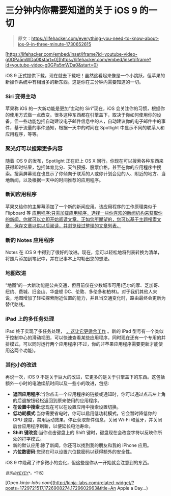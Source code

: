# 三分钟内你需要知道的关于 iOS 9 的一切

> 原文：<https://lifehacker.com/everything-you-need-to-know-about-ios-9-in-three-minute-1730652615>

 [https://lifehacker.com/embed/inset/iframe?id=youtube-video-g0GPa5mWDa0&start=0](https://lifehacker.com/embed/inset/iframe?id=youtube-video-g0GPa5mWDa0&start=0) 

iOS 9 正式提供下载，现在就去下载吧！虽然这看起来像是一个小跳跃，但苹果的新操作系统中有相当多的新东西。这是你在三分钟内需要知道的一切。



### Siri 变得主动

苹果称 iOS 的一大新功能是更加“主动的 Siri”现在，iOS 会关注你的习惯，根据你的使用方式做一点改变。很多这种东西都在引擎盖下，取决于你如何使用你的设备，但一些功能包括自动建议电子邮件信息中的人，自动建议你的电子邮件中的事件，基于流量的事件通知，根据一天中的时间在 Spotlight 中显示不同的联系人和应用程序，等等。

### 聚光灯可以搜索更多内容

随着 iOS 9 的发布，Spotlight 正在赶上 OS X 同行。你现在可以搜索各种东西来获得即时结果，包括体育比分、天气预报、股票价格，甚至在你的应用程序中搜索。搜索屏幕现在也显示了你倾向于联系的人或你计划会见的人、附近的地方、当地新闻，以及根据一天中的时间推荐的应用程序。

### 新闻应用程序

苹果又给你的主屏幕添加了一个新的新闻应用。该应用程序的工作原理类似于 Flipboard 等 [应用程序:只需加载应用程序，选择一些你喜欢的新闻机构来获取你的新闻，你就可以立即开始阅读文章。正如您所期望的，您可以基于主题搜索文章，保存文章以供以后阅读，并浏览经过整理的文章列表。](http://lifehacker.com/lifehacker-faceoff-the-best-digital-digests-for-ipad-a-5866449)

### 新的 Notes 应用程序

Notes 在 iOS 9 中得到了很好的改进。现在，您可以轻松地将列表转换为清单，将照片添加到笔记中，并在记事本上勾勒出您的想法。

### 地图改进

“地图”的一大新功能是公共交通，但目前仅在少数城市可用(巴尔的摩、芝加哥、纽约、费城、旧金山、华盛顿 DC、伦敦、多伦多和柏林)。对于我们其他人来说，地图增加了轻松探索附近位置的能力，并且当交通变化时，路由最终会更新为替代路线。

### iPad 上的多任务处理

iPad 终于实现了多任务处理， [，这让它更适合工作](http://lifehacker.com/ios-9-actually-makes-the-ipad-usable-for-work-1729721517#_ga=1.72118171.968941705.1436971740) 。新的 iPad 型号有一个类似于控制中心的滑动视图，可以快速查看某些应用程序，同时现在还有一个专用的并排模式，可以同时运行两个应用程序(不过，你的非苹果应用程序需要更新才能使用这两个功能)。

### 其他小的改进

再说一次，iOS 9 不是关于巨大的改进，它更多的是关于引擎盖下的东西。这包括额外一小时的电池续航时间以及一些小的改进，包括:

*   **返回应用程序**:当你点击一个应用程序的链接或通知时，你可以通过点击左上角的后退按钮轻松返回到原来使用的应用程序。
*   **在设置中搜索**:您现在可以在设置应用中搜索设置切换。
*   **低功耗模式**:当你需要省电时，你可以启用低功耗模式，它会暂时降低你的 CPU 速度，禁用运动效果，停止获取邮件信息，关闭 Wi-Fi 和蓝牙，并关闭后台应用程序刷新，以便延长电池寿命。
*   **Shift 键改变**:当你点击键盘上的 Shift 键时，键盘现在会改变字符以反映你所处的打字模式。
*   新的默认应用:除了新闻，你还可以找到我的朋友和我的 iPhone 应用。
*   **六位数密码**:您现在可以设置六位数密码以获得额外的安全性。

iOS 9 中隐藏了许多微小的变化，但这些是你从一开始就会注意到的东西。

<small>*音乐由*</small>[<small>*YEYEY*</small>](http://freemusicarchive.org/music/YEYEY/The_Vision_Instrumentals/The_Vision_Instrumental)<small>*。*T15】</small>

[Open *kinja-labs.com*](http://kinja-labs.com/related-widget/?posts=1729721517,1726908274,1729602963&title=An Apple a Day...)